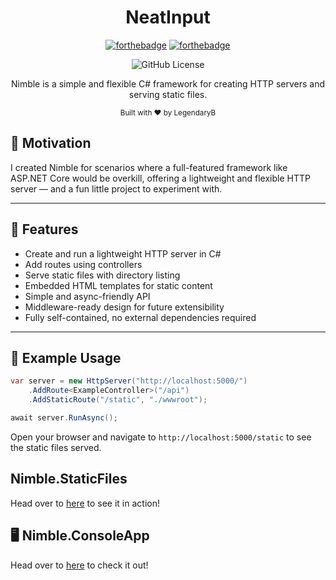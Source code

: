 <h1 align="center">NeatInput</h1>
<div align="center">

[![forthebadge](https://forthebadge.com/images/badges/made-with-c-sharp.svg)](https://forthebadge.com)
[![forthebadge](https://forthebadge.com/images/badges/built-with-love.svg)](https://forthebadge.com)

![GitHub License](https://img.shields.io/github/license/LegendaryB/Nimble)

Nimble is a simple and flexible C# framework for creating HTTP servers and serving static files.

<sub>Built with ❤ by LegendaryB</sub>
</div>

## 🌟 Motivation
I created Nimble for scenarios where a full-featured framework like ASP.NET Core would be overkill, offering a lightweight and flexible HTTP server — and a fun little project to experiment with.

---

## 🚀 Features
* Create and run a lightweight HTTP server in C#
* Add routes using controllers
* Serve static files with directory listing
* Embedded HTML templates for static content
* Simple and async-friendly API
* Middleware-ready design for future extensibility
* Fully self-contained, no external dependencies required

---

## 📝 Example Usage
```csharp
var server = new HttpServer("http://localhost:5000/")
    .AddRoute<ExampleController>("/api")
    .AddStaticRoute("/static", "./wwwroot");

await server.RunAsync();
```

Open your browser and navigate to `http://localhost:5000/static` to see the static files served.

## Nimble.StaticFiles
Head over to [here](https://github.com/LegendaryB/Nimble/tree/main/src/Nimble.StaticFiles/README.md) to see it in action!

## 🖥️ Nimble.ConsoleApp
Head over to [here](https://github.com/LegendaryB/Nimble/tree/main/src/Nimble.ConsoleApp) to check it out!